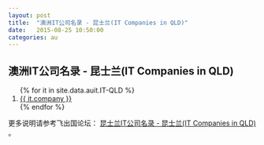 ```yaml
---
layout: post
title:  "澳洲IT公司名录 - 昆士兰(IT Companies in QLD)"
date:   2015-08-25 10:50:00
categories: au
---
```


## 澳洲IT公司名录 - 昆士兰(IT Companies in QLD)

<ol>
{% for it in site.data.auit.IT-QLD %}
<li><a href="{{ it.web }}" target="_blank">{{ it.company }}</a></li>
{% endfor %}
</ol>


更多说明请参考飞出国论坛： <a href="http://bbs.fcgvisa.com/t/it-it-companies-in-qld/6852" target="blank">昆士兰IT公司名录 - 昆士兰(IT Companies in QLD)</a> 。